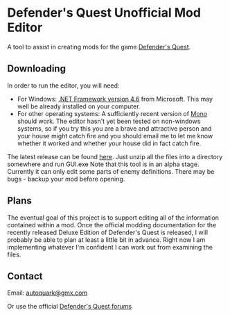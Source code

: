 # Defender's Quest Unofficial Mod Editor
A tool to assist in creating mods for the game [Defender's Quest](http://www.defendersquest.com/1/).

## Downloading
In order to run the editor, you will need:
* For Windows: [.NET Framework version 4.6](https://www.microsoft.com/en-us/download/details.aspx?id=49981) from Microsoft. This may well be already installed on your computer.
* For other operating systems: A sufficiently recent version of [Mono](http://www.mono-project.com/download/) should work. The editor hasn't yet been tested on non-windows systems, so if you try this you are a brave and attractive person and your house might catch fire and you should email me to let me know whether it worked and whether your house did in fact catch fire.

The latest release can be found [here](https://github.com/Autoquark/dq1-unofficial-mod-editor/releases/latest). Just unzip all the files into a directory somewhere and run GUI.exe
Note that this tool is in an alpha stage. Currently it can only edit some parts of enemy definitions. There may be bugs - backup your mod before opening.

## Plans
The eventual goal of this project is to support editing all of the information contained within a mod. Once the official modding documentation for the recently released Deluxe Edition of Defender's Quest is released, I will probably be able to plan at least a little bit in advance. Right now I am implementing whatever I'm confident I can work out from examining the files.

## Contact
Email: autoquark@gmx.com

Or use the official [Defender's Quest forums](http://discourse.leveluplabs.com/)
